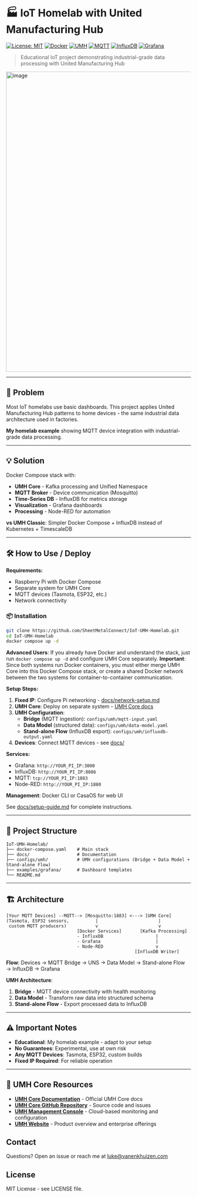 # 🏭 IoT Homelab with United Manufacturing Hub

[![License: MIT](https://img.shields.io/badge/License-MIT-blue.svg)](LICENSE)
[![Docker](https://img.shields.io/badge/Docker-Compose-2496ED.svg)](#)
[![UMH](https://img.shields.io/badge/UMH-Core-orange.svg)](#)
[![MQTT](https://img.shields.io/badge/MQTT-Mosquitto-purple.svg)](#)
[![InfluxDB](https://img.shields.io/badge/InfluxDB-v2.7-22ADF6.svg)](#)
[![Grafana](https://img.shields.io/badge/Grafana-Latest-F46800.svg)](#)

> Educational IoT project demonstrating industrial-grade data processing with United Manufacturing Hub

<img width="1472" height="819" alt="image" src="https://github.com/user-attachments/assets/d3c94faf-fa7b-4ac7-9fbc-71031b4ec951" />

---

## 🧠 Problem

Most IoT homelabs use basic dashboards. This project applies United Manufacturing Hub patterns to home devices - the same industrial data architecture used in factories.

**My homelab example** showing MQTT device integration with industrial-grade data processing.

---

## 💡 Solution

Docker Compose stack with:
- **UMH Core** - Kafka processing and Unified Namespace
- **MQTT Broker** - Device communication (Mosquitto)
- **Time-Series DB** - InfluxDB for metrics storage
- **Visualization** - Grafana dashboards
- **Processing** - Node-RED for automation

**vs UMH Classic**: Simpler Docker Compose + InfluxDB instead of Kubernetes + TimescaleDB

---

## 🛠 How to Use / Deploy

**Requirements:**
- Raspberry Pi with Docker Compose
- Separate system for UMH Core
- MQTT devices (Tasmota, ESP32, etc.)
- Network connectivity

### 📦 Installation

```bash
git clone https://github.com/SheetMetalConnect/IoT-UMH-Homelab.git
cd IoT-UMH-Homelab
docker compose up -d
```

**Advanced Users**: If you already have Docker and understand the stack, just run `docker compose up -d` and configure UMH Core separately. **Important**: Since both systems run Docker containers, you must either merge UMH Core into this Docker Compose stack, or create a shared Docker network between the two systems for container-to-container communication.

**Setup Steps:**
1. **Fixed IP**: Configure Pi networking - [docs/network-setup.md](docs/network-setup.md)
2. **UMH Core**: Deploy on separate system - [UMH Core docs](https://docs.umh.app/)
3. **UMH Configuration**:
   - **Bridge** (MQTT ingestion): `configs/umh/mqtt-input.yaml`
   - **Data Model** (structured data): `configs/umh/data-model.yaml` 
   - **Stand-alone Flow** (InfluxDB export): `configs/umh/influxdb-output.yaml`
4. **Devices**: Connect MQTT devices - see [docs/](docs/) 

**Services:**
- Grafana: `http://YOUR_PI_IP:3000`
- InfluxDB: `http://YOUR_PI_IP:8086`
- MQTT: `tcp://YOUR_PI_IP:1883`
- Node-RED: `http://YOUR_PI_IP:1880`

**Management**: Docker CLI or CasaOS for web UI

See [docs/setup-guide.md](docs/setup-guide.md) for complete instructions.

---

## 📁 Project Structure

```
IoT-UMH-Homelab/
├── docker-compose.yaml    # Main stack
├── docs/                  # Documentation
├── configs/umh/           # UMH configurations (Bridge + Data Model + Stand-alone Flow)  
├── examples/grafana/      # Dashboard templates
└── README.md
```

---

## 🏗️ Architecture

```
[Your MQTT Devices] --MQTT--> [Mosquitto:1883] <---> [UMH Core]
(Tasmota, ESP32 sensors,          |                       |
 custom MQTT producers)           v                       v
                           [Docker Services]       [Kafka Processing]
                           - InfluxDB                    |
                           - Grafana                     |
                           - Node-RED                    v
                                                 [InfluxDB Writer]
```

**Flow**: Devices → MQTT Bridge → UNS → Data Model → Stand-alone Flow → InfluxDB → Grafana

**UMH Architecture**:
1. **Bridge** - MQTT device connectivity with health monitoring
2. **Data Model** - Transform raw data into structured schema  
3. **Stand-alone Flow** - Export processed data to InfluxDB

---

## ⚠️ Important Notes

- **Educational**: My homelab example - adapt to your setup
- **No Guarantees**: Experimental, use at own risk  
- **Any MQTT Devices**: Tasmota, ESP32, custom builds
- **Fixed IP Required**: For reliable operation

---

## 🔗 UMH Core Resources

- **[UMH Core Documentation](https://docs.umh.app/)** - Official UMH Core docs
- **[UMH Core GitHub Repository](https://github.com/united-manufacturing-hub/united-manufacturing-hub)** - Source code and issues
- **[UMH Management Console](https://management.umh.app/)** - Cloud-based monitoring and configuration
- **[UMH Website](https://www.umh.app/)** - Product overview and enterprise offerings

## Contact

Questions? Open an issue or reach me at luke@vanenkhuizen.com

## License

MIT License - see LICENSE file.